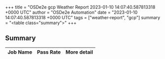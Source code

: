 +++
title = "OSDe2e gcp Weather Report 2023-01-10 14:07:40.587813318 +0000 UTC"
author = "OSDe2e Automation"
date = "2023-01-10 14:07:40.587813318 +0000 UTC"
tags = ["weather-report", "gcp"]
summary = "<table class=\"summary\"></table>"
+++
## Summary

| Job Name | Pass Rate | More detail |
|----------|-----------|-------------|




